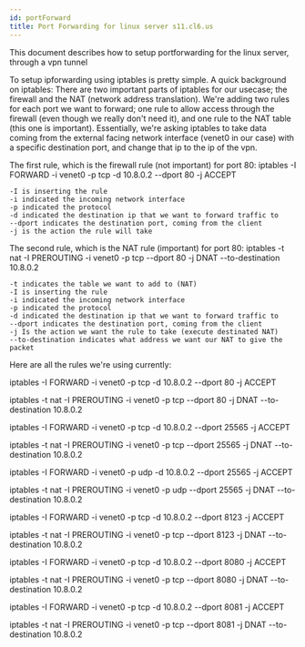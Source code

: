 ```yaml
---
id: portForward
title: Port Forwarding for linux server s11.cl6.us
---
```

This document describes how to setup portforwarding for the linux server,
through a vpn tunnel

To setup ipforwarding using iptables is pretty simple. A quick background on iptables: There are two important parts of iptables for our usecase; the firewall and the NAT (network address translation). We're adding two rules for each port we want to forward; one rule to allow access through the firewall (even though we really don't need it), and one rule to the NAT table (this one is important). Essentially, we're asking iptables to take data coming from the external facing network interface (venet0 in our case) with a specific destination port, and change that ip to the ip of the vpn. 

The first rule, which is the firewall rule (not important) for port 80:
iptables -I FORWARD -i venet0 -p tcp -d 10.8.0.2 --dport 80 -j ACCEPT


```
-I is inserting the rule
-i indicated the incoming network interface
-p indicated the protocol
-d indicated the destination ip that we want to forward traffic to
--dport indicates the destination port, coming from the client
-j is the action the rule will take
```



The second rule, which is the NAT rule (important) for port 80:
iptables -t nat -I PREROUTING -i venet0 -p tcp --dport 80 -j DNAT --to-destination 10.8.0.2

```
-t indicates the table we want to add to (NAT)
-I is inserting the rule
-i indicated the incoming network interface
-p indicated the protocol
-d indicated the destination ip that we want to forward traffic to
--dport indicates the destination port, coming from the client
-j Is the action we want the rule to take (execute destinated NAT)
--to-destination indicates what address we want our NAT to give the packet
```


Here are all the rules we're using currently:

iptables -I FORWARD -i venet0 -p tcp -d 10.8.0.2 --dport 80 -j ACCEPT

iptables -t nat -I PREROUTING -i venet0 -p tcp --dport 80 -j DNAT --to-destination 10.8.0.2


iptables -I FORWARD -i venet0 -p tcp -d 10.8.0.2 --dport 25565 -j ACCEPT

iptables -t nat -I PREROUTING -i venet0 -p tcp --dport 25565 -j DNAT --to-destination 10.8.0.2

iptables -I FORWARD -i venet0 -p udp -d 10.8.0.2 --dport 25565 -j ACCEPT

iptables -t nat -I PREROUTING -i venet0 -p udp --dport 25565 -j DNAT --to-destination 10.8.0.2


iptables -I FORWARD -i venet0 -p tcp -d 10.8.0.2 --dport 8123 -j ACCEPT

iptables -t nat -I PREROUTING -i venet0 -p tcp --dport 8123 -j DNAT --to-destination 10.8.0.2


iptables -I FORWARD -i venet0 -p tcp -d 10.8.0.2 --dport 8080 -j ACCEPT

iptables -t nat -I PREROUTING -i venet0 -p tcp --dport 8080 -j DNAT --to-destination 10.8.0.2


iptables -I FORWARD -i venet0 -p tcp -d 10.8.0.2 --dport 8081 -j ACCEPT

iptables -t nat -I PREROUTING -i venet0 -p tcp --dport 8081 -j DNAT --to-destination 10.8.0.2
